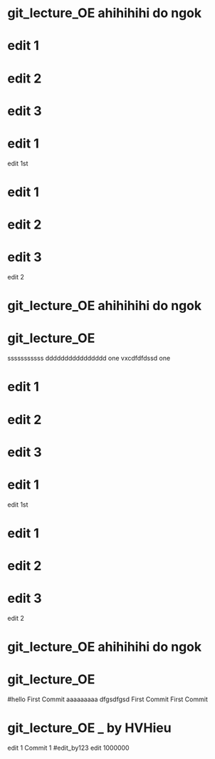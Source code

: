 # git_lecture_OE ahihihihi do ngok


# edit 1
# edit 2
# edit 3

# edit 1
 edit 1st

# edit 1
# edit 2
# edit 3
 edit 2


# git_lecture_OE ahihihihi do ngok

# git_lecture_OE
sssssssssss
dddddddddddddddd
one
vxcdfdfdssd
 one

# edit 1
# edit 2
# edit 3
# edit 1
edit 1st
# edit 1
# edit 2
# edit 3
edit 2

# git_lecture_OE ahihihihi do ngok
# git_lecture_OE
#hello
 First Commit
aaaaaaaaa
dfgsdfgsd
First Commit
 First Commit

# git_lecture_OE _ by HVHieu
edit 1
Commit 1
#edit_by123
edit 1000000
